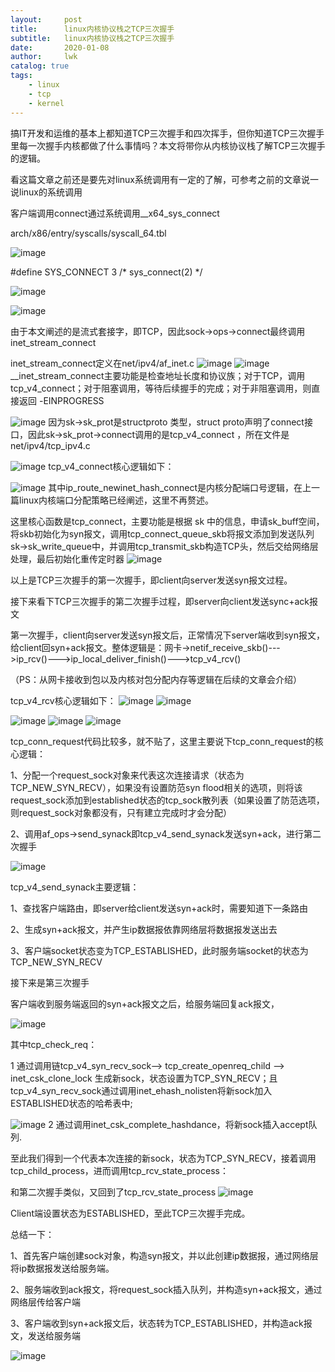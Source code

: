 ```yaml
---
layout:     post
title:      linux内核协议栈之TCP三次握手
subtitle:   linux内核协议栈之TCP三次握手
date:       2020-01-08
author:     lwk
catalog: true
tags:
    - linux
    - tcp
    - kernel
---
```


搞IT开发和运维的基本上都知道TCP三次握手和四次挥手，但你知道TCP三次握手里每一次握手内核都做了什么事情吗？本文将带你从内核协议栈了解TCP三次握手的逻辑。

看这篇文章之前还是要先对linux系统调用有一定的了解，可参考之前的文章说一说linux的系统调用



 

客户端调用connect通过系统调用__x64_sys_connect

arch/x86/entry/syscalls/syscall_64.tbl

![image](https://user-images.githubusercontent.com/36918717/176906022-be255d5d-9167-4a71-852f-517e0ae0c870.png)

#define SYS_CONNECT     3               /* sys_connect(2)               */

![image](https://user-images.githubusercontent.com/36918717/176906042-da135de6-4db6-47b5-8723-6ec16c8ffa9b.png)

![image](https://user-images.githubusercontent.com/36918717/176906056-6639c54b-2f7f-4539-8e7a-db169dc4e469.png)

由于本文阐述的是流式套接字，即TCP，因此sock->ops->connect最终调用inet_stream_connect

inet_stream_connect定义在net/ipv4/af_inet.c
![image](https://user-images.githubusercontent.com/36918717/176906081-7688e33b-e019-4a2d-838f-d5d8b41537be.png)
![image](https://user-images.githubusercontent.com/36918717/176906092-ade02804-3753-430c-8668-e74653bbefc9.png)
__inet_stream_connect主要功能是检查地址长度和协议族；对于TCP，调用tcp_v4_connect；对于阻塞调用，等待后续握手的完成；对于非阻塞调用，则直接返回 -EINPROGRESS

![image](https://user-images.githubusercontent.com/36918717/176906113-9f5e6751-eee9-4202-a3a4-7c97df3c14b2.png)
因为sk->sk_prot是structproto 类型，struct proto声明了connect接口，因此sk->sk_prot->connect调用的是tcp_v4_connect ，所在文件是net/ipv4/tcp_ipv4.c

![image](https://user-images.githubusercontent.com/36918717/176906159-156c3f75-cf8b-4ba1-a2de-888a8b13b441.png)
tcp_v4_connect核心逻辑如下：

![image](https://user-images.githubusercontent.com/36918717/176906175-8ed837cd-5811-4608-af07-1516ab701e7a.png)
其中ip_route_newinet_hash_connect是内核分配端口号逻辑，在上一篇linux内核端口分配策略已经阐述，这里不再赘述。

这里核心函数是tcp_connect，主要功能是根据 sk 中的信息，申请sk_buff空间，将skb初始化为syn报文，调用tcp_connect_queue_skb将报文添加到发送队列sk->sk_write_queue中，并调用tcp_transmit_skb构造TCP头，然后交给网络层处理，最后初始化重传定时器
![image](https://user-images.githubusercontent.com/36918717/176906203-d625f737-d027-4d99-979f-af37e8a7fe90.png)

以上是TCP三次握手的第一次握手，即client向server发送syn报文过程。

 

接下来看下TCP三次握手的第二次握手过程，即server向client发送sync+ack报文

第一次握手，client向server发送syn报文后，正常情况下server端收到syn报文，给client回syn+ack报文。整体逻辑是：网卡->netif_receive_skb()--->ip_rcv()--->ip_local_deliver_finish()--->tcp_v4_rcv()

（PS：从网卡接收到包以及内核对包分配内存等逻辑在后续的文章会介绍）

tcp_v4_rcv核心逻辑如下：
![image](https://user-images.githubusercontent.com/36918717/176906228-d601e562-db96-4940-931a-504fa8ab1855.png)
![image](https://user-images.githubusercontent.com/36918717/176906238-14601ccb-aaf6-4fe6-a415-a4baa86323b3.png)

![image](https://user-images.githubusercontent.com/36918717/176906258-2738988e-d9f9-4f44-8d8e-bc05093ff4b4.png)
![image](https://user-images.githubusercontent.com/36918717/176906271-25c3ed60-fcda-4c06-b403-be694d0f9886.png)
![image](https://user-images.githubusercontent.com/36918717/176906279-6617a270-066c-4ae9-8c82-37a5c02cd9b7.png)

tcp_conn_request代码比较多，就不贴了，这里主要说下tcp_conn_request的核心逻辑：

1、分配一个request_sock对象来代表这次连接请求（状态为TCP_NEW_SYN_RECV），如果没有设置防范syn flood相关的选项，则将该request_sock添加到established状态的tcp_sock散列表（如果设置了防范选项，则request_sock对象都没有，只有建立完成时才会分配）

2、调用af_ops->send_synack即tcp_v4_send_synack发送syn+ack，进行第二次握手

 ![image](https://user-images.githubusercontent.com/36918717/176906304-fc7e40b9-b353-4641-aff5-6e6d4b70be65.png)

tcp_v4_send_synack主要逻辑：

1、查找客户端路由，即server给client发送syn+ack时，需要知道下一条路由

2、生成syn+ack报文，并产生ip数据报依靠网络层将数据报发送出去

3、客户端socket状态变为TCP_ESTABLISHED，此时服务端socket的状态为TCP_NEW_SYN_RECV

 接下来是第三次握手

客户端收到服务端返回的syn+ack报文之后，给服务端回复ack报文，

![image](https://user-images.githubusercontent.com/36918717/176906352-f76f7e00-48ab-4fb0-9b42-816dddd3fd55.png)

其中tcp_check_req：

1 通过调用链tcp_v4_syn_recv_sock--> tcp_create_openreq_child --> inet_csk_clone_lock 生成新sock，状态设置为TCP_SYN_RECV；且tcp_v4_syn_recv_sock通过调用inet_ehash_nolisten将新sock加入ESTABLISHED状态的哈希表中;


![image](https://user-images.githubusercontent.com/36918717/176906376-bd097e32-8224-46e1-84a0-be95d3d6b838.png)
2 通过调用inet_csk_complete_hashdance，将新sock插入accept队列.

 

至此我们得到一个代表本次连接的新sock，状态为TCP_SYN_RECV，接着调用tcp_child_process，进而调用tcp_rcv_state_process：

和第二次握手类似，又回到了tcp_rcv_state_process
![image](https://user-images.githubusercontent.com/36918717/176906411-e17b33e1-db89-400b-bf7b-0f1c02bafd1a.png)

Client端设置状态为ESTABLISHED，至此TCP三次握手完成。

总结一下：

1、首先客户端创建sock对象，构造syn报文，并以此创建ip数据报，通过网络层将ip数据报发送给服务端。

2、服务端收到ack报文，将request_sock插入队列，并构造syn+ack报文，通过网络层传给客户端

3、客户端收到syn+ack报文后，状态转为TCP_ESTABLISHED，并构造ack报文，发送给服务端

 ![image](https://user-images.githubusercontent.com/36918717/176906443-400be0e1-8c9d-4fd6-9cd1-e5913ce83f7a.png)

 

